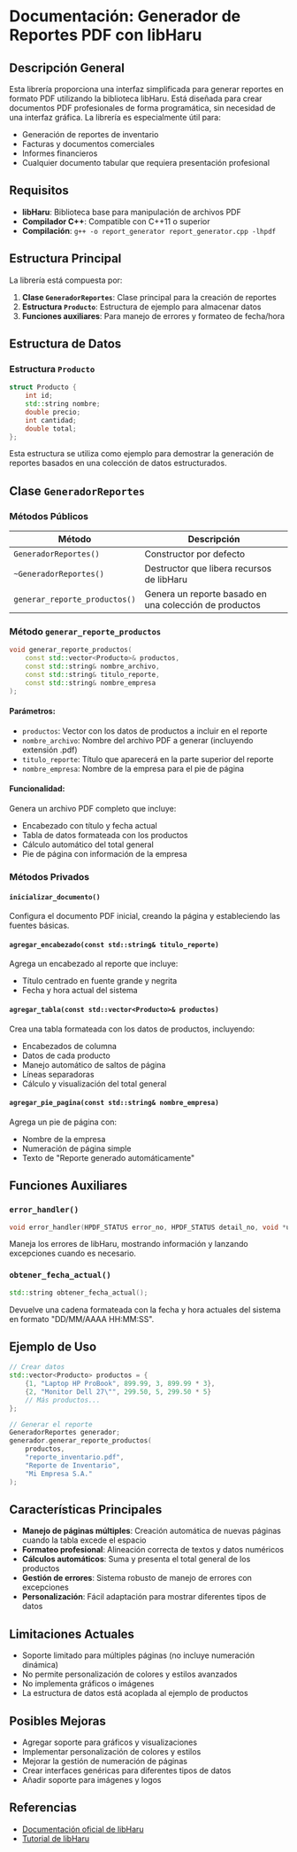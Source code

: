# Documentación: Generador de Reportes PDF con libHaru

## Descripción General

Esta librería proporciona una interfaz simplificada para generar reportes en formato PDF utilizando la biblioteca libHaru. Está diseñada para crear documentos PDF profesionales de forma programática, sin necesidad de una interfaz gráfica. La librería es especialmente útil para:

- Generación de reportes de inventario
- Facturas y documentos comerciales
- Informes financieros
- Cualquier documento tabular que requiera presentación profesional

## Requisitos

- **libHaru**: Biblioteca base para manipulación de archivos PDF
- **Compilador C++**: Compatible con C++11 o superior
- **Compilación**: `g++ -o report_generator report_generator.cpp -lhpdf`

## Estructura Principal

La librería está compuesta por:

1. **Clase `GeneradorReportes`**: Clase principal para la creación de reportes
2. **Estructura `Producto`**: Estructura de ejemplo para almacenar datos
3. **Funciones auxiliares**: Para manejo de errores y formateo de fecha/hora

## Estructura de Datos

### Estructura `Producto`

```cpp
struct Producto {
    int id;
    std::string nombre;
    double precio;
    int cantidad;
    double total;
};
```

Esta estructura se utiliza como ejemplo para demostrar la generación de reportes basados en una colección de datos estructurados.

## Clase `GeneradorReportes`

### Métodos Públicos

| Método | Descripción |
|--------|-------------|
| `GeneradorReportes()` | Constructor por defecto |
| `~GeneradorReportes()` | Destructor que libera recursos de libHaru |
| `generar_reporte_productos()` | Genera un reporte basado en una colección de productos |

### Método `generar_reporte_productos`

```cpp
void generar_reporte_productos(
    const std::vector<Producto>& productos, 
    const std::string& nombre_archivo,
    const std::string& titulo_reporte,
    const std::string& nombre_empresa
);
```

#### Parámetros:
- `productos`: Vector con los datos de productos a incluir en el reporte
- `nombre_archivo`: Nombre del archivo PDF a generar (incluyendo extensión .pdf)
- `titulo_reporte`: Título que aparecerá en la parte superior del reporte
- `nombre_empresa`: Nombre de la empresa para el pie de página

#### Funcionalidad:
Genera un archivo PDF completo que incluye:
- Encabezado con título y fecha actual
- Tabla de datos formateada con los productos
- Cálculo automático del total general
- Pie de página con información de la empresa

### Métodos Privados

#### `inicializar_documento()`
Configura el documento PDF inicial, creando la página y estableciendo las fuentes básicas.

#### `agregar_encabezado(const std::string& titulo_reporte)`
Agrega un encabezado al reporte que incluye:
- Título centrado en fuente grande y negrita
- Fecha y hora actual del sistema

#### `agregar_tabla(const std::vector<Producto>& productos)`
Crea una tabla formateada con los datos de productos, incluyendo:
- Encabezados de columna
- Datos de cada producto
- Manejo automático de saltos de página
- Líneas separadoras
- Cálculo y visualización del total general

#### `agregar_pie_pagina(const std::string& nombre_empresa)`
Agrega un pie de página con:
- Nombre de la empresa
- Numeración de página simple
- Texto de "Reporte generado automáticamente"

## Funciones Auxiliares

### `error_handler()`
```cpp
void error_handler(HPDF_STATUS error_no, HPDF_STATUS detail_no, void *user_data);
```
Maneja los errores de libHaru, mostrando información y lanzando excepciones cuando es necesario.

### `obtener_fecha_actual()`
```cpp
std::string obtener_fecha_actual();
```
Devuelve una cadena formateada con la fecha y hora actuales del sistema en formato "DD/MM/AAAA HH:MM:SS".

## Ejemplo de Uso

```cpp
// Crear datos
std::vector<Producto> productos = {
    {1, "Laptop HP ProBook", 899.99, 3, 899.99 * 3},
    {2, "Monitor Dell 27\"", 299.50, 5, 299.50 * 5}
    // Más productos...
};

// Generar el reporte
GeneradorReportes generador;
generador.generar_reporte_productos(
    productos,
    "reporte_inventario.pdf",
    "Reporte de Inventario",
    "Mi Empresa S.A."
);
```

## Características Principales

- **Manejo de páginas múltiples**: Creación automática de nuevas páginas cuando la tabla excede el espacio
- **Formateo profesional**: Alineación correcta de textos y datos numéricos
- **Cálculos automáticos**: Suma y presenta el total general de los productos
- **Gestión de errores**: Sistema robusto de manejo de errores con excepciones
- **Personalización**: Fácil adaptación para mostrar diferentes tipos de datos

## Limitaciones Actuales

- Soporte limitado para múltiples páginas (no incluye numeración dinámica)
- No permite personalización de colores y estilos avanzados
- No implementa gráficos o imágenes
- La estructura de datos está acoplada al ejemplo de productos

## Posibles Mejoras

- Agregar soporte para gráficos y visualizaciones
- Implementar personalización de colores y estilos
- Mejorar la gestión de numeración de páginas
- Crear interfaces genéricas para diferentes tipos de datos
- Añadir soporte para imágenes y logos

## Referencias

- [Documentación oficial de libHaru](https://github.com/libharu/libharu)
- [Tutorial de libHaru](http://libharu.sourceforge.net/documentation.html)